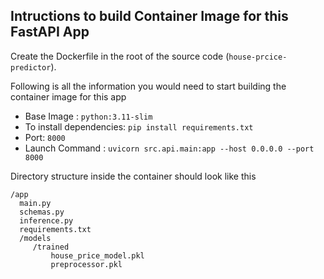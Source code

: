 ## Intructions to build Container Image for this FastAPI App 

Create the Dockerfile in the root of the source code (`house-prcice-predictor`). 

Following is all the information you would need to start building the container image for this app 


  * Base Image : `python:3.11-slim`
  * To install dependencies: `pip install requirements.txt`
  * Port: `8000`
  * Launch Command : `uvicorn src.api.main:app --host 0.0.0.0 --port 8000`

Directory structure inside the container should look like this 

```
/app
  main.py
  schemas.py
  inference.py
  requirements.txt
  /models
     /trained
         house_price_model.pkl
         preprocessor.pkl
```

